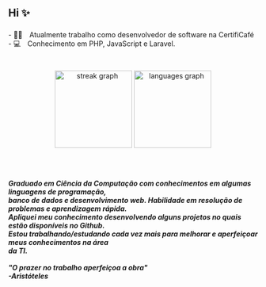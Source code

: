 ## Hi ✨
 
###

<p align="left">- 👨‍💻 Atualmente trabalho como desenvolvedor de software na CertifiCafé<br>- 💻 Conhecimento em PHP, JavaScript e Laravel.</p>

###

<br clear="both">

<div align="center">
  <img src="https://streak-stats.demolab.com?user=joaojvob&locale=pt-br&mode=daily&theme=gotham&hide_border=false&border_radius=13&date_format=M%20j%5B,%20Y%5D&order=3" height="156" alt="streak graph"  />
  <img src="https://github-readme-stats.vercel.app/api/top-langs?username=joaojvob&locale=en&hide_title=true&layout=compact&card_width=320&langs_count=12&theme=gotham&hide_border=false&order=2" height="156" alt="languages graph"  />
</div>

###

<br clear="both">

<h5 align="left">Graduado em Ciência da Computação com conhecimentos em algumas linguagens de programação,<br>banco de dados e desenvolvimento web. Habilidade em resolução de problemas e aprendizagem rápida.<br>Apliquei meu conhecimento desenvolvendo alguns projetos no quais estão disponíveis no Github.<br>Estou trabalhando/estudando cada vez mais para melhorar e aperfeiçoar meus conhecimentos na área<br>da TI.<br><br>"O prazer no trabalho aperfeiçoa a obra"<br>-Aristóteles</h5>

###
